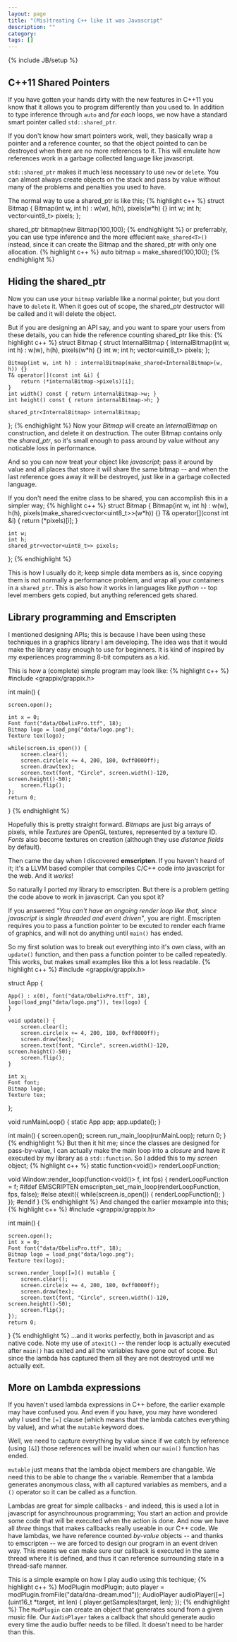 ```yaml
---
layout: page
title: "(Mis)treating C++ like it was Javascript"
description: ""
category: 
tags: []
---
```

{% include JB/setup %}

C++11 Shared Pointers
---------------------
If you have gotten your hands dirty with the new features in C++11 you know that it allows you to
program differently than you used to. In addition to type inference through `auto` and *for each*
loops, we now have a standard smart pointer called `std::shared_ptr`.

If you don't know how smart pointers work, well, they basically wrap a pointer and a reference
counter, so that the object pointed to can be destroyed when there are no more references to it.
This will emulate how references work in a garbage collected language like javascript.

`std::shared_ptr` makes it much less necessary to use `new` or `delete`. You can almost always create objects on the stack and
pass by value without many of the problems and penalties you used to have.

The normal way to use a shared_ptr is like this;
{% highlight c++ %}
struct Bitmap {
    Bitmap(int w, int h) : w(w), h(h), pixels(w*h) {}
    int w;
    int h;
    vector<uint8_t> pixels;
};

shared_ptr<Bitmap> bitmap(new Bitmap(100,100);
{% endhighlight %}
or preferrably, you can use type inference and the more effecient `make_shared<T>()` instead, 
since it can create the Bitmap and the shared_ptr with only one allocation.
{% highlight c++ %}
auto bitmap = make_shared<Bitmap>(100,100);
{% endhighlight %}

Hiding the shared_ptr
---------------------
Now you can use your `bitmap` variable like a normal pointer, but you dont have to `delete` it.
When it goes out of scope, the shared_ptr destructor will be called and it will delete the object.

But if you are designing an API say, and you want to spare your users from these details, you
can hide the reference counting shared_ptr like this:
{% highlight c++ %}
struct Bitmap {
    struct InternalBitmap {
        InternalBitmap(int w, int h) : w(w), h(h), pixels(w*h) {}
        int w;
        int h;
        vector<uint8_t> pixels;
    };

    Bitmap(int w, int h) : internalBitmap(make_shared<InternalBitmap>(w, h)) {}
    T& operator[](const int &i) { 
        return (*internalBitmap->pixels)[i];
    }
    int width() const { return internalBitmap->w; }
    int height() const { return internalBitmap->h; }

    shared_ptr<InternalBitmap> internalBitmap;
};
{% endhighlight %}
Now your *Bitmap* will create an *InternalBitmap* on construction, and delete it on destruction.
The outer Bitmap contains only the *shared_ptr*, so it's small enough to pass around by value
without any noticable loss in performance.

And so you can now treat your object like *javascript*; pass it around by value and all
places that store it will share the same bitmap -- and when the last reference goes away
it will be destroyed, just like in a garbage collected language.

If you don't need the enitre class to be shared, you can accomplish this in a simpler way;
{% highlight c++ %}
struct Bitmap {
    Bitmap(int w, int h) : w(w), h(h), pixels(make_shared<vector<uint8_t>>(w*h)) {}
    T& operator[](const int &i) { 
        return (*pixels)[i];
    }

    int w;
    int h;
    shared_ptr<vector<uint8_t>> pixels;
};
{% endhighlight %}

This is how I usually do it; keep simple data members as is, since  copying them is
not normally a performance problem, and wrap all your containers in a `shared_ptr`. This is
also how it works in languages like *python* -- top level members gets copied, but anything
referenced gets shared.

Library programming and Emscripten
----------------------------------

I mentioned designing APIs; this is because I have been using these techniques in a graphics
library I am developing. The idea was
that it would make the library easy enough to use for beginners. It is kind of inspired by
my experiences programming 8-bit computers as a kid. 

This is how a (complete) simple program may look like:
{% highlight c++ %}
#include <grappix/grappix.h>

int main() {

    screen.open();

    int x = 0;
    Font font("data/ObelixPro.ttf", 18);
    Bitmap logo = load_png("data/logo.png");
    Texture tex(logo);

    while(screen.is_open()) {
        screen.clear();
        screen.circle(x += 4, 200, 180, 0xff0000ff);
        screen.draw(tex);
        screen.text(font, "Circle", screen.width()-120, screen.height()-50);
        screen.flip();
    };
    return 0;
}
{% endhighlight %}

Hopefully this is pretty straight forward. *Bitmaps* are just big arrays of pixels, while *Textures* are OpenGL textures,
represented by a texture ID. *Fonts* also become textures on creation (although they use *distance fields* by default).

Then came the day when I discovered **emscripten**. If you haven't heard of it; it's a LLVM based compiler
that compiles C/C++ code into javascript for the web. And it *works*!

So naturally I ported my library to emscripten. But there is a problem getting the code above to work in javascript.
Can you spot it?

If you answered *"You can't have an ongoing render loop like that, since javascript is single threaded and event driven"*, 
you are right. Emscripten requires you to pass a function pointer to be excuted to render each frame of graphics, and will
not do anything until `main()` has ended.

So my first solution was to break out everything into it's own class, with an `update()` function, and then pass a function
pointer to be called repeatedly. This works, but makes small examples like this a lot less readable. 
{% highlight c++ %}
#include <grappix/grappix.h>

struct App {

    App() : x(0), font("data/ObelixPro.ttf", 18), logo(load_png("data/logo.png")), tex(logo) {
    }

    void update() {
        screen.clear();
        screen.circle(x += 4, 200, 180, 0xff0000ff);
        screen.draw(tex);
        screen.text(font, "Circle", screen.width()-120, screen.height()-50);
        screen.flip();
    }

    int x;
    Font font;
    Bitmap logo;
    Texture tex;
};

void runMainLoop() {
    static App app;
    app.update();
}

int main() {
    screen.open();
    screen.run_main_loop(runMainLoop);
    return 0;
}
{% endhighlight %}
But then it hit me; since the classes are designed for pass-by-value, I can
actually make the main loop into a _closure_ and have it executed by my library as a `std::function`. So I added this to my *screen*
object;
{% highlight c++ %}
static function<void()> renderLoopFunction;

void Window::render_loop(function<void()> f, int fps) {
    renderLoopFunction = f;
#ifdef EMSCRIPTEN
    emscripten_set_main_loop(renderLoopFunction, fps, false);
#else
    atexit([](){
        while(screen.is_open()) {
            renderLoopFunction();
        }
    });
#endif
}
{% endhighlight %}
And changed the earlier mexample into this;
{% highlight c++ %}
#include <grappix/grappix.h>

int main() {

    screen.open();
    int x = 0;
    Font font("data/ObelixPro.ttf", 18);
    Bitmap logo = load_png("data/logo.png");
    Texture tex(logo);

    screen.render_loop([=]() mutable {
        screen.clear();
        screen.circle(x += 4, 200, 180, 0xff0000ff);
        screen.draw(tex);
        screen.text(font, "Circle", screen.width()-120, screen.height()-50);
        screen.flip();
    });
    return 0;
}
{% endhighlight %}
...and it works perfectly, both in javascript and as native code. Note my use of `atexit()` -- the render loop is actually executed after `main()` has exited and
all the variables have gone out of scope. But since the lambda has captured them all they are not destroyed until we actually exit.

More on Lambda expressions
--------------------------

If you haven't used lambda expressions in C++ before, the earlier example may have confused you. And even if you have, you may have
wondered why I used  the `[=]` clause (which means that the lambda catches everything by value), and what the `mutable` keyword does.

Well, we need to capture everything by value since if we catch by reference (using `[&]`) those references will be invalid when our
`main()` function has ended.

`mutable` just means that the lambda object members are changable. We need this to be able to change the `x` variable. Remember that a
lambda generates anonymous class, with all captured variables as members, and a `()` operator so it can be called as a function.

Lambdas are great for simple callbacks - and indeed, this is used a lot in javascript for asynchrounous programming; You start an action
and provide some code that will be executed when the action is done. And now we have all *three* things that makes callbacks really useable
in our C++ code. We have lambdas, we have reference counted *by-value* objects -- and thanks to emscripten -- we are forced to design our program in an event driven way. This means we can make sure our callback is executed in the same thread where it is defined, and thus it can reference surrounding state in a thread-safe manner.

This is a simple example on how I play audio using this techique;
{% highlight c++ %}
    ModPlugin modPlugin;
    auto player = modPlugin.fromFile("data/dna-dream.mod"));
    AudioPlayer audioPlayer([=](uint16_t *target, int len) {
        player.getSamples(target, len);
    });
{% endhighlight %}
The `ModPlugin` can create an object that generates sound from a given music file.
Our `AudioPlayer` takes a callback that should generate audio every time the audio buffer needs to be filled.
It doesn't need to be harder than this.
